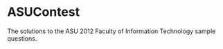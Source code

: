 ASUContest
==========

The solutions to the ASU 2012 Faculty of Information Technology sample questions.